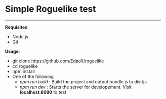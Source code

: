 # Simple Roguelike test
_______________________

__Requisites__:

 - Node.js
 - Git

__Usage__:

 - git clone https://github.com/EdaoX/roguelike
 - cd roguelike
 - npm install
 - One of the following
    - _npm run build_ : Build the project and output bundle.js to dist/js
    - _npm run dev_   : Starts the server for developement. Visit __localhost:8080__ to test
